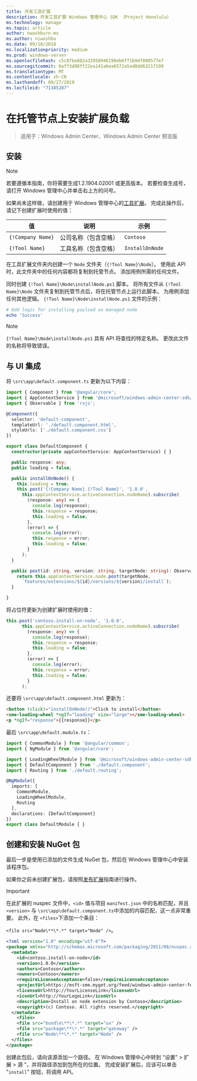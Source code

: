 ```yaml
---
title: 开发工具扩展
description: 开发工具扩展 Windows 管理中心 SDK （Project Honolulu）
ms.technology: manage
ms.topic: article
author: nwashburn-ms
ms.author: niwashbu
ms.date: 09/18/2018
ms.localizationpriority: medium
ms.prod: windows-server
ms.openlocfilehash: c5c87be882a32958946198eb6ff1b9d7000577e7
ms.sourcegitcommit: 6aff3d88ff22ea141a6ea6572a5ad8dd6321f199
ms.translationtype: MT
ms.contentlocale: zh-CN
ms.lasthandoff: 09/27/2019
ms.locfileid: "71385287"
---
```

# <a name="install-extension-payload-on-a-managed-node"></a>在托管节点上安装扩展负载

>适用于：Windows Admin Center、Windows Admin Center 预览版

## <a name="setup"></a>安装
> [!NOTE]
> 若要遵循本指南，你将需要生成1.2.1904.02001 或更高版本。 若要检查生成号，请打开 Windows 管理中心并单击右上方的问号。

如果尚未这样做，请创建用于 Windows 管理中心的[工具扩展](../develop-tool.md)。 完成此操作后，请记下创建扩展时使用的值：

| 值 | 说明 | 示例 |
| ----- | ----------- | ------- |
| ```{!Company Name}``` | 公司名称（包含空格） | ```Contoso``` |
| ```{!Tool Name}``` | 工具名称（包含空格） | ```InstallOnNode``` |

在工具扩展文件夹内创建一个 ```Node``` 文件夹（```{!Tool Name}\Node```）。 使用此 API 时，此文件夹中的任何内容都将复制到托管节点。 添加用例所需的任何文件。 

同时创建 ```{!Tool Name}\Node\installNode.ps1``` 脚本。 将所有文件从 ```{!Tool Name}\Node``` 文件夹复制到托管节点后，将在托管节点上运行此脚本。 为用例添加任何其他逻辑。 ```{!Tool Name}\Node\installNode.ps1``` 文件的示例：

``` ps1
# Add logic for installing payload on managed node
echo 'Success'
```

> [!NOTE]
> ```{!Tool Name}\Node\installNode.ps1``` 具有 API 将查找的特定名称。 更改此文件的名称将导致错误。


## <a name="integration-with-ui"></a>与 UI 集成

将 ```\src\app\default.component.ts``` 更新为以下内容：

``` ts
import { Component } from '@angular/core';
import { AppContextService } from '@microsoft/windows-admin-center-sdk/angular';
import { Observable } from 'rxjs';

@Component({
  selector: 'default-component',
  templateUrl: './default.component.html',
  styleUrls: ['./default.component.css']
})

export class DefaultComponent {
  constructor(private appContextService: AppContextService) { }

  public response: any;
  public loading = false;

  public installOnNode() {
    this.loading = true;
    this.post('{!Company Name}.{!Tool Name}', '1.0.0',
      this.appContextService.activeConnection.nodeName).subscribe(
        (response: any) => {
          console.log(response);
          this.response = response;
          this.loading = false;
        },
        (error) => {
          console.log(error);
          this.response = error;
          this.loading = false;
        }
      );
  }

  public post(id: string, version: string, targetNode: string): Observable<any> {
    return this.appContextService.node.post(targetNode,
      `features/extensions/${id}/versions/${version}/install`);
  }

}
```
将占位符更新为创建扩展时使用的值：
``` ts
this.post('contoso.install-on-node', '1.0.0',
      this.appContextService.activeConnection.nodeName).subscribe(
        (response: any) => {
          console.log(response);
          this.response = response;
          this.loading = false;
        },
        (error) => {
          console.log(error);
          this.response = error;
          this.loading = false;
        }
      );
```

还要将 ```\src\app\default.component.html``` 更新为：
``` html
<button (click)="installOnNode()">Click to install</button>
<sme-loading-wheel *ngIf="loading" size="large"></sme-loading-wheel>
<p *ngIf="response">{{response}}</p>
```
最后 ```\src\app\default.module.ts```：
``` ts
import { CommonModule } from '@angular/common';
import { NgModule } from '@angular/core';

import { LoadingWheelModule } from '@microsoft/windows-admin-center-sdk/angular';
import { DefaultComponent } from './default.component';
import { Routing } from './default.routing';

@NgModule({
  imports: [
    CommonModule,
    LoadingWheelModule,
    Routing
  ],
  declarations: [DefaultComponent]
})
export class DefaultModule { }

```

## <a name="creating-and-installing-a-nuget-package"></a>创建和安装 NuGet 包

最后一步是使用已添加的文件生成 NuGet 包，然后在 Windows 管理中心中安装该程序包。

如果你之前未创建扩展包，请按照[发布扩展](../publish-extensions.md)指南进行操作。 
> [!IMPORTANT]
> 在此扩展的 nuspec 文件中，```<id>``` 值与项目 ```manifest.json``` 中的名称匹配，并且 ```<version>``` 与 ```\src\app\default.component.ts```中添加的内容匹配，这一点非常重要。 此外，在 ```<files>```下添加一个条目： 
> 
> ```<file src="Node\**\*.*" target="Node" />```。

``` xml
<?xml version="1.0" encoding="utf-8"?>
<package xmlns="http://schemas.microsoft.com/packaging/2011/08/nuspec.xsd">
  <metadata>
    <id>contoso.install-on-node</id>
    <version>1.0.0</version>
    <authors>Contoso</authors>
    <owners>Contoso</owners>
    <requireLicenseAcceptance>false</requireLicenseAcceptance>
    <projectUrl>https://msft-sme.myget.org/feed/windows-admin-center-feed/package/nuget/contoso.sme.install-on-node-extension</projectUrl>
    <licenseUrl>http://YourLicenseLink</licenseUrl>
    <iconUrl>http://YourLogoLink</iconUrl>
    <description>Install on node extension by Contoso</description>
    <copyright>(c) Contoso. All rights reserved.</copyright> 
  </metadata>
    <files>
    <file src="bundle\**\*.*" target="ux" />
    <file src="package\**\*.*" target="gateway" />
    <file src="Node\**\*.*" target="Node" />
  </files>
</package>
```

创建此包后，请向该源添加一个路径。 在 Windows 管理中心中转到 "设置" > 扩展 > 源 "，并将路径添加到包所在的位置。 完成安装扩展后，应该可以单击 "```install```" 按钮，将调用 API。  